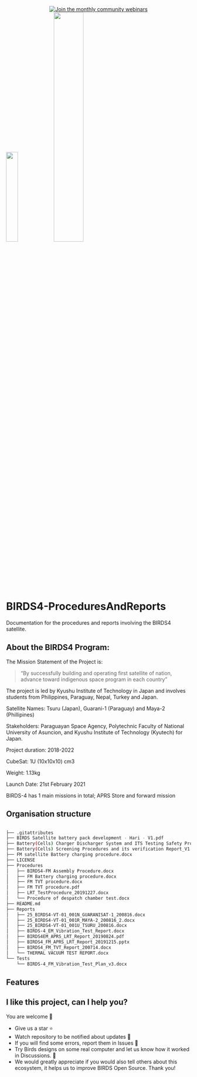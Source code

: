 
<div align="center">
  <a href="https://lean-sat.org/opensource/">
  <img alt="Join the monthly community webinars" src="https://img.shields.io/badge/join_our-monthly_webinars-orange" />
  </a>
</div>

<img  width="25%" src="https://github.com/BIRDSOpenSource/BIRDS4-ProceduresAndReports/assets/100206676/055720a1-5845-43c9-b26e-dfcc6dc78b23"> 
<img width="40%" src="https://github.com/BIRDSOpenSource/BIRDS4-ProceduresAndReports/assets/100206676/4adeca5e-c683-47f9-b4a4-c95ebf40f177">


# BIRDS4-ProceduresAndReports
 Documentation for the procedures and reports involving the BIRDS4 satellite.

## About the BIRDS4 Program:

The Mission Statement of the Project is:

> “By successfully building and operating first satellite of nation, advance toward indigenous space program in each country”

The project is led by Kyushu Institute of Technology in Japan and involves students from Philippines, Paraguay, Nepal, Turkey and Japan.

Satellite Names: Tsuru (Japan), Guarani-1 (Paraguay) and Maya-2 (Phillipines)

Stakeholders:  Paraguayan Space Agency, Polytechnic Faculty of National University of Asuncion, and Kyushu Institute of Technology (Kyutech) for Japan.

Project duration: 2018-2022

CubeSat: 1U (10x10x10) cm3

Weight: 1.13kg

Launch Date: 21st February 2021 

BIRDS-4 has 1 main missions in total; APRS Store and forward mission

## Organisation structure
```bash

├── .gitattributes
├── BIRDS Satellite battery pack development - Hari - V1.pdf
├── Battery(Cells) Charger Discharger System and ITS Testing Safety Procedure.pptx
├── Battery(Cells) Screening Procedures and its verification Report_V1.0 (2).pdf
├── FM satellite Battery charging procedure.docx
├── LICENSE
├── Procedures
│   ├── BIRDS4-FM Assembly Procedure.docx
│   ├── FM Battery charging procedure.docx
│   ├── FM TVT procedure.docx
│   ├── FM TVT procedure.pdf
│   ├── LRT_TestProcedure_20191227.docx
│   └── Procedure of despatch chamber test.docx
├── README.md
├── Reports
│   ├── 25_BIRDS4-VT-01_001N_GUARANISAT-1_200816.docx
│   ├── 25_BIRDS4-VT-01_001R_MAYA-2_200816_2.docx
│   ├── 25_BIRDS4-VT-01_001U_TSURU_200816.docx
│   ├── BIRDS-4_EM_Vibration_Test_Report.docx
│   ├── BIRDS4EM_APRS_LRT_Report_20190824.pdf
│   ├── BIRDS4_FM_APRS_LRT_Report_20191215.pptx
│   ├── BIRDS4_FM_TVT_Report_200714.docx
│   └── THERMAL VACUUM TEST REPORT.docx
└── Tests
    └── BIRDS-4_FM_Vibration_Test_Plan_v3.docx

```

## Features


## I like this project, can I help you?
You are welcome 🙂

* Give us a star ⭐
* Watch repository to be notified about updates 👀
* If you will find some errors, report them in Issues 🐞
* Try Birds designs on some real computer and let us know how it worked in Discussions. 💬
* We would greatly appreciate if you would also tell others about this ecosystem, it helps us to improve BIRDS Open Source. Thank you!
